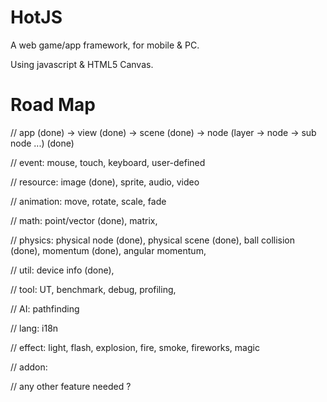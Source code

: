 
HotJS
=======

A web game/app framework, for mobile & PC.

Using javascript & HTML5 Canvas.

Road Map
========

// app (done) -> view (done) -> scene (done) -> node (layer -> node -> sub node ...) (done)

// event: mouse, touch, keyboard, user-defined

// resource: image (done), sprite, audio, video

// animation: move, rotate, scale, fade

// math: point/vector (done), matrix,

// physics: physical node (done), physical scene (done), ball collision (done), momentum (done), angular momentum, 

// util: device info (done), 

// tool: UT, benchmark, debug, profiling,

// AI: pathfinding

// lang: i18n

// effect: light, flash, explosion, fire, smoke, fireworks, magic

// addon: 

// any other feature needed ?
